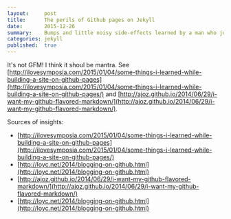 ```yaml
---
layout:     post
title:      The perils of Github pages on Jekyll
date:       2015-12-26
summary:    Bumps and little noisy side-effects learned by a man who just wants to write predictable markdown.
categories: jekyll
published:  true
---
```


It's not GFM! I think it shoul be mantra. See [http://ilovesymposia.com/2015/01/04/some-things-i-learned-while-building-a-site-on-github-pages](http://ilovesymposia.com/2015/01/04/some-things-i-learned-while-building-a-site-on-github-pages/) and [http://ajoz.github.io/2014/06/29/i-want-my-github-flavored-markdown/](http://ajoz.github.io/2014/06/29/i-want-my-github-flavored-markdown/).


Sources of insights:

 - [http://ilovesymposia.com/2015/01/04/some-things-i-learned-while-building-a-site-on-github-pages](http://ilovesymposia.com/2015/01/04/some-things-i-learned-while-building-a-site-on-github-pages/)
 - [http://loyc.net/2014/blogging-on-github.html](http://loyc.net/2014/blogging-on-github.html)
 - [http://ajoz.github.io/2014/06/29/i-want-my-github-flavored-markdown/](http://ajoz.github.io/2014/06/29/i-want-my-github-flavored-markdown/)
 - [http://loyc.net/2014/blogging-on-github.html](http://loyc.net/2014/blogging-on-github.html)

